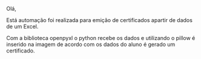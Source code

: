 Olá,

Está automação foi realizada para emição de certificados apartir de dados de um Excel.

Com a biblioteca openpyxl o python recebe os dados e utilizando o pillow é inserido na imagem de acordo com os dados do aluno é gerado um certificado.

